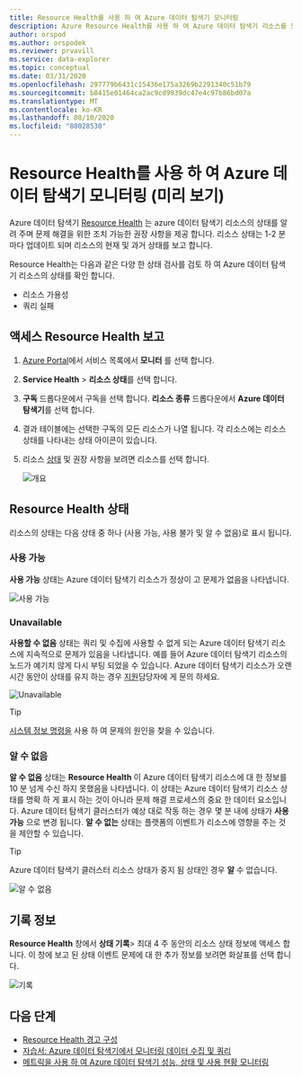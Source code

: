 ```yaml
---
title: Resource Health를 사용 하 여 Azure 데이터 탐색기 모니터링
description: Azure Resource Health를 사용 하 여 Azure 데이터 탐색기 리소스를 모니터링 합니다.
author: orspod
ms.author: orspodek
ms.reviewer: prvavill
ms.service: data-explorer
ms.topic: conceptual
ms.date: 03/31/2020
ms.openlocfilehash: 297779b6431c15436e175a3269b2291340c51b79
ms.sourcegitcommit: b8415e01464ca2ac9cd9939dc47e4c97b86bd07a
ms.translationtype: MT
ms.contentlocale: ko-KR
ms.lasthandoff: 08/10/2020
ms.locfileid: "88028530"
---
```

# <a name="monitor-azure-data-explorer-using-resource-health-preview"></a>Resource Health를 사용 하 여 Azure 데이터 탐색기 모니터링 (미리 보기)

Azure 데이터 탐색기 [Resource Health](/azure/service-health/resource-health-overview) 는 azure 데이터 탐색기 리소스의 상태를 알려 주며 문제 해결을 위한 조치 가능한 권장 사항을 제공 합니다. 리소스 상태는 1-2 분 마다 업데이트 되며 리소스의 현재 및 과거 상태를 보고 합니다. 

Resource Health는 다음과 같은 다양 한 상태 검사를 검토 하 여 Azure 데이터 탐색기 리소스의 상태를 확인 합니다.
* 리소스 가용성
* 쿼리 실패

## <a name="access-resource-health-reporting"></a>액세스 Resource Health 보고

1. [Azure Portal](https://portal.azure.com/)에서 서비스 목록에서 **모니터** 를 선택 합니다.
1. **Service Health**  >  **리소스 상태**를 선택 합니다.
1. **구독** 드롭다운에서 구독을 선택 합니다. **리소스 종류** 드롭다운에서 **Azure 데이터 탐색기**를 선택 합니다.
1. 결과 테이블에는 선택한 구독의 모든 리소스가 나열 됩니다. 각 리소스에는 리소스 상태를 나타내는 상태 아이콘이 있습니다.
1. 리소스 [상태](#resource-health-status) 및 권장 사항을 보려면 리소스를 선택 합니다.

    ![개요](media/monitor-with-resource-health/resource-health-overview.png)

## <a name="resource-health-status"></a>Resource Health 상태

리소스의 상태는 다음 상태 중 하나 (사용 가능, 사용 불가 및 알 수 없음)로 표시 됩니다.

### <a name="available"></a>사용 가능

**사용 가능** 상태는 Azure 데이터 탐색기 리소스가 정상이 고 문제가 없음을 나타냅니다.

![사용 가능](media/monitor-with-resource-health/available.png)

### <a name="unavailable"></a>Unavailable

**사용할 수 없음** 상태는 쿼리 및 수집에 사용할 수 없게 되는 Azure 데이터 탐색기 리소스에 지속적으로 문제가 있음을 나타냅니다. 예를 들어 Azure 데이터 탐색기 리소스의 노드가 예기치 않게 다시 부팅 되었을 수 있습니다. Azure 데이터 탐색기 리소스가 오랜 시간 동안이 상태를 유지 하는 경우 [지원]()담당자에 게 문의 하세요.

![Unavailable](media/monitor-with-resource-health/unavailable.png)

> [!TIP]
> [시스템 정보 명령을](kusto/management/systeminfo.md) 사용 하 여 문제의 원인을 찾을 수 있습니다.

### <a name="unknown"></a>알 수 없음

**알 수 없음** 상태는 **Resource Health** 이 Azure 데이터 탐색기 리소스에 대 한 정보를 10 분 넘게 수신 하지 못했음을 나타냅니다. 이 상태는 Azure 데이터 탐색기 리소스 상태를 명확 하 게 표시 하는 것이 아니라 문제 해결 프로세스의 중요 한 데이터 요소입니다. Azure 데이터 탐색기 클러스터가 예상 대로 작동 하는 경우 몇 분 내에 상태가 **사용 가능** 으로 변경 됩니다. **알 수 없는** 상태는 플랫폼의 이벤트가 리소스에 영향을 주는 것을 제안할 수 있습니다. 

> [!TIP]
> Azure 데이터 탐색기 클러스터 리소스 상태가 중지 됨 상태인 경우 **알** 수 없습니다.

![알 수 없음](media/monitor-with-resource-health/unknown.png)

## <a name="historical-information"></a>기록 정보

**Resource Health** 창에서 **상태 기록**> 최대 4 주 동안의 리소스 상태 정보에 액세스 합니다. 이 창에 보고 된 상태 이벤트 문제에 대 한 추가 정보를 보려면 화살표를 선택 합니다. 

![기록](media/monitor-with-resource-health/healthhistory.png)

## <a name="next-steps"></a>다음 단계

* [Resource Health 경고 구성](https://docs.microsoft.com/azure/service-health/resource-health-alert-arm-template-guide)
* [자습서: Azure 데이터 탐색기에서 모니터링 데이터 수집 및 쿼리](ingest-data-no-code.md)
* [메트릭을 사용 하 여 Azure 데이터 탐색기 성능, 상태 및 사용 현황 모니터링](using-metrics.md)
